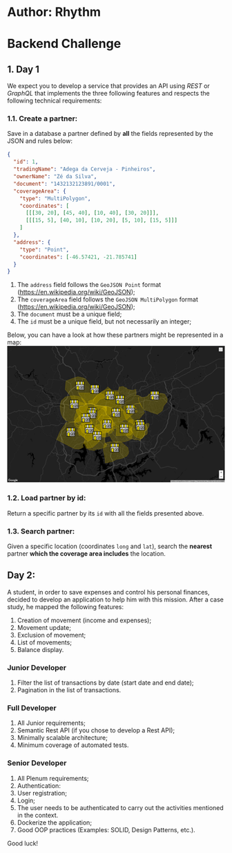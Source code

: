 # Author: Rhythm
# Backend Challenge
## 1. Day 1

We expect you to develop a service that provides an API using _REST_ or _GraphQL_ that implements the three following features and respects the following technical requirements:

### 1.1. Create a partner:
Save in a database a partner defined by **all** the fields represented by the JSON and rules below:
```json
{
  "id": 1, 
  "tradingName": "Adega da Cerveja - Pinheiros",
  "ownerName": "Zé da Silva",
  "document": "1432132123891/0001",
  "coverageArea": { 
    "type": "MultiPolygon", 
    "coordinates": [
      [[[30, 20], [45, 40], [10, 40], [30, 20]]], 
      [[[15, 5], [40, 10], [10, 20], [5, 10], [15, 5]]]
    ]
  },
  "address": { 
    "type": "Point",
    "coordinates": [-46.57421, -21.785741]
  }
}
```

1. The `address` field follows the `GeoJSON Point` format (https://en.wikipedia.org/wiki/GeoJSON);
2. The `coverageArea` field follows the `GeoJSON MultiPolygon` format (https://en.wikipedia.org/wiki/GeoJSON);
3. The `document` must be a unique field;
4. The `id` must be a unique field, but not necessarily an integer;

Below, you can have a look at how these partners might be represented in a map:
![Partners in map](files/images/pdvs.png)

### 1.2. Load partner by id:
Return a specific partner by its `id` with all the fields presented above.

### 1.3. Search partner:
Given a specific location (coordinates `long` and `lat`), search the **nearest** partner **which the coverage area includes** the location.

## Day 2:
A student, in order to save expenses and control his personal finances, decided to develop an application to help him with this mission. After a case study, he mapped the following features:

1. Creation of movement (income and expenses);
2. Movement update;
3. Exclusion of movement;
4. List of movements;
5. Balance display.

### Junior Developer
1. Filter the list of transactions by date (start date and end date);
2. Pagination in the list of transactions.
### Full Developer
1. All Junior requirements;
2. Semantic Rest API (if you chose to develop a Rest API);
3. Minimally scalable architecture;
4. Minimum coverage of automated tests.
### Senior Developer
1. All Plenum requirements;
2. Authentication:
3. User registration;
4. Login;
5. The user needs to be authenticated to carry out the activities mentioned in the context.
6. Dockerize the application;
7. Good OOP practices (Examples: SOLID, Design Patterns, etc.).


Good luck!
